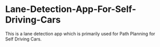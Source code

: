 # Lane-Detection-App-For-Self-Driving-Cars

This is a lane detection app which is primarily used for Path Planning for Self Driving Cars.
